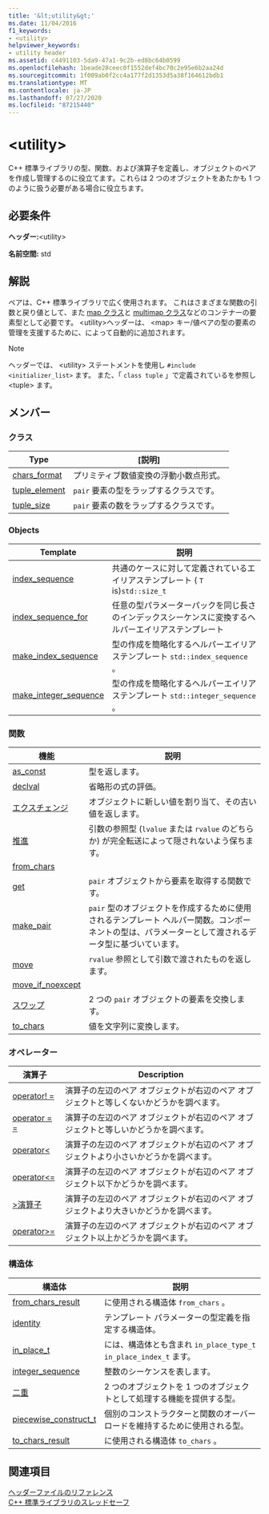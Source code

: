 ```yaml
---
title: '&lt;utility&gt;'
ms.date: 11/04/2016
f1_keywords:
- <utility>
helpviewer_keywords:
- utility header
ms.assetid: c4491103-5da9-47a1-9c2b-ed8bc64b0599
ms.openlocfilehash: 1beade28ceec0f1552def4bc70c2e95e6b2aa24d
ms.sourcegitcommit: 1f009ab0f2cc4a177f2d1353d5a38f164612bdb1
ms.translationtype: MT
ms.contentlocale: ja-JP
ms.lasthandoff: 07/27/2020
ms.locfileid: "87215440"
---
```

# <a name="ltutilitygt"></a>&lt;utility&gt;

C++ 標準ライブラリの型、関数、および演算子を定義し、オブジェクトのペアを作成し管理するのに役立てます。これらは 2 つのオブジェクトをあたかも 1 つのように扱う必要がある場合に役立ちます。

## <a name="requirements"></a>必要条件

**ヘッダー:**\<utility>

**名前空間:** std

## <a name="remarks"></a>解説

ペアは、C++ 標準ライブラリで広く使用されます。 これはさまざまな関数の引数と戻り値として、また [map クラス](../standard-library/map-class.md)と [multimap クラス](../standard-library/multimap-class.md)などのコンテナーの要素型として必要です。 \<utility>ヘッダーは、 \<map> キー/値ペアの型の要素の管理を支援するために、によって自動的に追加されます。

> [!NOTE]
> ヘッダーでは、 \<utility> ステートメントを使用し `#include <initializer_list>` ます。 また、「 `class tuple` 」で定義されているを参照し \<tuple> ます。

## <a name="members"></a>メンバー

### <a name="classes"></a>クラス

|Type|[説明]|
|-|-|
|[chars_format](../standard-library/chars-format-class.md)|プリミティブ数値変換の浮動小数点形式。|
|[tuple_element](../standard-library/tuple-element-class-tuple.md)|`pair` 要素の型をラップするクラスです。|
|[tuple_size](../standard-library/tuple-size-class-tuple.md)|`pair` 要素の数をラップするクラスです。|

### <a name="objects"></a>Objects

|Template|説明|
|-|-|
|[index_sequence](../standard-library/utility-functions.md#index_sequence)|共通のケースに対して定義されているエイリアステンプレート ( `T` is)`std::size_t`  |
|[index_sequence_for](../standard-library/utility-functions.md#index_sequence_for)|任意の型パラメーターパックを同じ長さのインデックスシーケンスに変換するヘルパーエイリアステンプレート|
|[make_index_sequence](../standard-library/utility-functions.md#make_index_sequence)| 型の作成を簡略化するヘルパーエイリアステンプレート `std::index_sequence` 。 |
|[make_integer_sequence](../standard-library/utility-functions.md#make_integer_sequence)|型の作成を簡略化するヘルパーエイリアステンプレート `std::integer_sequence` 。|

### <a name="functions"></a>関数

|機能|説明|
|-|-|
|[as_const](../standard-library/utility-functions.md#asconst)|型を返します。|
|[declval](../standard-library/utility-functions.md#declval)|省略形の式の評価。|
|[エクスチェンジ](../standard-library/utility-functions.md#exchange)|オブジェクトに新しい値を割り当て、その古い値を返します。|
|[推進](../standard-library/utility-functions.md#forward)|引数の参照型 (`lvalue` または `rvalue` のどちらか) が完全転送によって隠されないよう保ちます。|
|[from_chars](../standard-library/utility-functions.md#from_chars)||
|[get](../standard-library/utility-functions.md#get)|`pair` オブジェクトから要素を取得する関数です。|
|[make_pair](../standard-library/utility-functions.md#make_pair)|`pair` 型のオブジェクトを作成するために使用されるテンプレート ヘルパー関数。コンポーネントの型は、パラメーターとして渡されるデータ型に基づいています。|
|[move](../standard-library/utility-functions.md#move)|`rvalue` 参照として引数で渡されたものを返します。|
|[move_if_noexcept](../standard-library/utility-functions.md#moveif)||
|[スワップ](../standard-library/utility-functions.md#swap)|2 つの `pair` オブジェクトの要素を交換します。|
|[to_chars](../standard-library/utility-functions.md#to_chars)|値を文字列に変換します。|

### <a name="operators"></a>オペレーター

|演算子|Description|
|-|-|
|[operator! =](../standard-library/utility-operators.md#op_neq)|演算子の左辺のペア オブジェクトが右辺のペア オブジェクトと等しくないかどうかを調べます。|
|[operator = =](../standard-library/utility-operators.md#op_eq_eq)|演算子の左辺のペア オブジェクトが右辺のペア オブジェクトと等しいかどうかを調べます。|
|[operator\<](../standard-library/utility-operators.md#op_lt)|演算子の左辺のペア オブジェクトが右辺のペア オブジェクトより小さいかどうかを調べます。|
|[operator\<=](../standard-library/utility-operators.md#op_gt_eq)|演算子の左辺のペア オブジェクトが右辺のペア オブジェクト以下かどうかを調べます。|
|[>演算子](../standard-library/utility-operators.md#op_gt)|演算子の左辺のペア オブジェクトが右辺のペア オブジェクトより大きいかどうかを調べます。|
|[operator>=](../standard-library/utility-operators.md#op_gt_eq)|演算子の左辺のペア オブジェクトが右辺のペア オブジェクト以上かどうかを調べます。|

### <a name="structs"></a>構造体

|構造体|説明|
|-|-|
|[from_chars_result](../standard-library/from-chars-result-structure.md)|に使用される構造体 `from_chars` 。|
|[identity](../standard-library/identity-structure.md)|テンプレート パラメーターの型定義を指定する構造体。|
|[in_place_t](../standard-library/in-place-t-struct.md)|には、構造体とも含まれ `in_place_type_t` `in_place_index_t` ます。|
|[integer_sequence](../standard-library/integer-sequence-class.md)|整数のシーケンスを表します。|
|[二重](../standard-library/pair-structure.md)|2 つのオブジェクトを 1 つのオブジェクトとして処理する機能を提供する型。|
|[piecewise_construct_t](../standard-library/piecewise-construct-t-structure.md)|個別のコンストラクターと関数のオーバーロードを維持するために使用される型。|
|[to_chars_result](../standard-library/to-chars-result-structure.md)|に使用される構造体 `to_chars` 。|

## <a name="see-also"></a>関連項目

[ヘッダーファイルのリファレンス](../standard-library/cpp-standard-library-header-files.md)\
[C++ 標準ライブラリのスレッドセーフ](../standard-library/thread-safety-in-the-cpp-standard-library.md)
